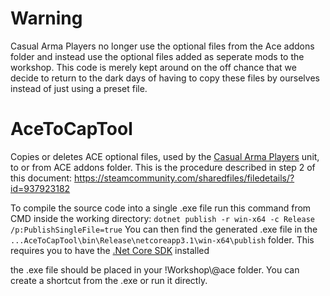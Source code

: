 # Warning

Casual Arma Players no longer use the optional files from the Ace addons folder and instead use the optional files added as seperate mods to the workshop. This code is merely kept around on the off chance that we decide to return to the dark days of having to copy these files by ourselves instead of just using a preset file.

# AceToCapTool
Copies or deletes ACE optional files, used by the [Casual Arma Players](https://units.arma3.com/unit/cap) unit, to or from ACE addons folder. This is the procedure described in step 2 of this document: https://steamcommunity.com/sharedfiles/filedetails/?id=937923182

To compile the source code into a single .exe file run this command from CMD inside the working directory: ```dotnet publish -r win-x64 -c Release /p:PublishSingleFile=true``` You can then find the generated .exe file in the ```...AceToCapTool\bin\Release\netcoreapp3.1\win-x64\publish``` folder. This requires you to have the [.Net Core SDK](https://dotnet.microsoft.com/download) installed

the .exe file should be placed in your !Workshop\\@ace folder. You can create a shortcut from the .exe or run it directly.
